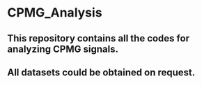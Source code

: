# CPMG_Analysis

## This repository contains all the codes for analyzing CPMG signals.
## All datasets could be obtained on request.
